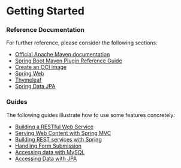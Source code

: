 # Getting Started

### Reference Documentation
For further reference, please consider the following sections:

* [Official Apache Maven documentation](https://maven.apache.org/guides/index.html)
* [Spring Boot Maven Plugin Reference Guide](https://docs.spring.io/spring-boot/docs/3.3.0-SNAPSHOT/maven-plugin/reference/html/)
* [Create an OCI image](https://docs.spring.io/spring-boot/docs/3.3.0-SNAPSHOT/maven-plugin/reference/html/#build-image)
* [Spring Web](https://docs.spring.io/spring-boot/docs/3.3.0-SNAPSHOT/reference/htmlsingle/index.html#web)
* [Thymeleaf](https://docs.spring.io/spring-boot/docs/3.3.0-SNAPSHOT/reference/htmlsingle/index.html#web.servlet.spring-mvc.template-engines)
* [Spring Data JPA](https://docs.spring.io/spring-boot/docs/3.3.0-SNAPSHOT/reference/htmlsingle/index.html#data.sql.jpa-and-spring-data)

### Guides
The following guides illustrate how to use some features concretely:

* [Building a RESTful Web Service](https://spring.io/guides/gs/rest-service/)
* [Serving Web Content with Spring MVC](https://spring.io/guides/gs/serving-web-content/)
* [Building REST services with Spring](https://spring.io/guides/tutorials/rest/)
* [Handling Form Submission](https://spring.io/guides/gs/handling-form-submission/)
* [Accessing data with MySQL](https://spring.io/guides/gs/accessing-data-mysql/)
* [Accessing Data with JPA](https://spring.io/guides/gs/accessing-data-jpa/)

